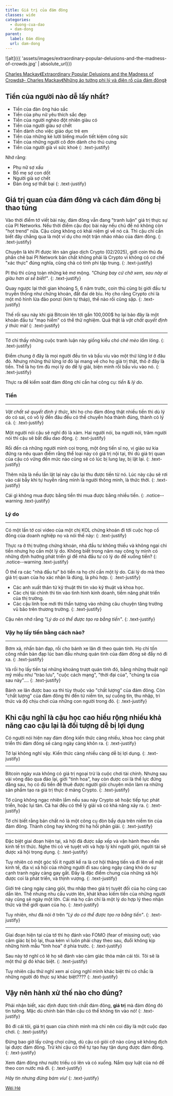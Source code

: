 ```yaml
---
title: Giá trị của đám đông
classes: wide
categories:
  - duong-cua-dao
  - dam-dong
parent:
  label: Đám đông
  url: dam-dong
---
```


![alt]({{ 'assets/images/extraordinary-popular-delusions-and-the-madness-of-crowds.jpg' | absolute_url}})
> <cite>
<a target="_blank" href="https://www.kobo.com/au/en/ebook/extraordinary-popular-delusions-and-the-madness-of-crowds-10">
Charles Mackay《Extraordinary Popular Delusions and the Madness of Crowds》- Charles Mackay《Những ảo tưởng phi lý và điên rồ của đám đông》
</a>
</cite>


## Tiền của người nào dễ lấy nhất?
- Tiền của đàn ông háo sắc
- Tiền của phụ nữ yêu thích sắc đẹp
- Tiền của người nghèo đột nhiên giàu có
- Tiền của người giàu sợ chết
- Tiền dành cho việc giáo dục trẻ em
- Tiền của những kẻ lười biếng muốn tiết kiệm công sức
- Tiền của những người cô đơn dành cho thú cưng
- Tiền của người già vì sức khoẻ
{: .text-justify}

Nhớ rằng:
- Phụ nữ sợ xấu
- Bố mẹ sợ con dốt
- Người già sợ chết
- Đàn ông sợ thất bại
{: .text-justify}

## Giá trị quan của đám đông và cách đám đông bị thao túng
Vào thời điểm tớ viết bài này, đám đông vẫn đang "tranh luận" giá trị thực sự của PI Networks.
Nếu thời điểm cậu đọc bài này nếu chủ đề nó không còn "hot trend" nữa. Cậu cũng không có khái niệm gì về nó cả.
Thì cậu chỉ cần biết đây chẳng qua là một ví dụ cho một trận nháo nhào của đám đông.
{: .text-justify}

Chuyện là khi PI được lên sàn giao dịch Crypto (02/2025), giới coin thủ đa phần chê bai PI Network bản chất không phải là Crypto vì không có cơ chế "xác thực" đúng nghĩa, cũng chả có tính phi tập trung.
{: .text-justify}

PI thủ thì cũng toàn những kẻ mơ mộng. *"Chúng bay cứ chờ xem, sau này ai giàu hơn ai sẽ biết!"*.
{: .text-justify}

Quay ngược lại thời gian khoảng 5, 6 năm trước, coin thủ cũng bị giới đầu tư truyền thống như chứng khoán, đất đai dè bỉu. Họ cho rằng Crypto chỉ là một mô hình lừa đảo ponzi (kim tự tháp), thế nào rồi cũng sập.
{: .text-justify}

Thế rồi sau này khi giá Bitcoin lên tới gần 100,000$ họ lại bảo đây là một khoản đầu tư "mạo hiểm" có thể thử nghiệm. Quả thật là *vật chất quyết định ý thức* mà!
{: .text-justify}

---

Tớ chỉ thấy những cuộc tranh luận này giống kiểu *chó chê mèo lắm lông*.
{: .text-justify}

Điểm chung ở đây là mọi người đều tin và bấu víu vào một thứ lửng lơ ở đâu đó. Nhưng những thứ lửng lơ đó lại mang về cho họ giá trị thật, thô ở đây là tiền. Thế là họ tìm đủ mọi lý do để lý giải, biện minh rồi bấu víu vào nó.
{: .text-justify}

Thực ra để kiểm soát đám đông chỉ cần hai công cụ: *tiền* & *lý do*.

### Tiền
---
*Vật chất sẽ quyết định ý thức*, khi họ cho đám đông thật nhiều tiền thì dù lý do có sai, có vô lý đến đâu đều có thể chuyển hóa thành đúng, thành có lý cả.
{: .text-justify}

Một người nói cậu sẽ nghĩ đó là xàm.
Hai người nói, ba người nói, trăm người nói thì cậu sẽ bắt đầu dao động.
{: .text-justify}

Rồi đến cả những người mình coi trọng, một ông tiến sĩ nọ, vị giáo sư kia đứng ra nêu quan điểm rằng thể loại này có giá trị nội tại,
thì dù giá trị quan của cậu có vững đến mức nào cũng sẽ có lúc bị lung lay, bị lật lại.
{: .text-justify}

Thêm nữa là nếu lần lật lại này cậu lại thu được tiền từ nó. Lúc này cậu sẽ rơi vào cái bẫy khi tự huyễn rằng mình là người thông minh, là thức thời.
{: .text-justify}

Cái gì không mua được bằng tiền thì mua được bằng nhiều tiền.
{: .notice--warning .text-justify}

### Lý do
---
Có một lần tớ coi video của một chị KOL chứng khoán đi tới cuộc họp cổ đông của doanh nghiệp nọ và nói thế này:
{: .text-justify}

Thực ra ở thị trường chứng khoán, nhà đầu tư không thiếu và không ngại chi tiền nhưng họ cần một lý do.
Không biết trong năm nay công ty mình có những định hướng phát triển gì để nhà đầu tư có lý do để xuống tiền?
{: .notice--warning .text-justify}

Ô thế ra các "nhà đầu tư" bỏ tiền ra họ chỉ cần một lý do. Cái lý do mà theo giá trị quan của họ xác nhận là đúng, là phù hợp.
{: .text-justify}

- Các anh xuất thân từ kỹ thuật thì tin vào kỹ thuật và khoa học.
- Các chị tài chính thì tin vào tình hình kinh doanh, tiềm năng phát triển của thị trường.
- Các cậu lính toe mới thì thần tượng vào những câu chuyện tăng trưởng vũ bão trên thương trường.
{: .text-justify}

Cậu nên nhớ rằng *"Lý do có thể được tạo ra bằng tiền"*.
{: .text-justify}

### Vậy họ lấy tiền bằng cách nào?
---
Bơm xả, nhấn bàn đạp, rồi cho bánh xe lăn đi theo quán tính. Họ chỉ tốn công nhấn bàn đạp lúc ban đầu nhưng quán tính của đám đông sẽ đẩy nó đi xa.
{: .text-justify}

Và rồi họ lấy tiền tại những khoảng trượt quán tính đó, bằng những thuật ngữ mỹ miều như "trào lưu", "cuộc cách mạng", "thời đại của", "chúng ta của sau này"....
{: .text-justify}

Bánh xe lăn được bao xa thì tùy thuộc vào "chất lượng" của đám đông. Còn "chất lượng" của đám đông thì đến từ niềm tin, sự cuồng tín, thu nhập, tri thức và độ chịu chơi của những con người trong đó.
{: .text-justify}

## Khi cậu nghĩ là cậu học cao hiểu rộng nhiều khả năng cao cậu lại là đối tượng dễ bị lợi dụng
Có người nói hiện nay đám đông kiến thức càng nhiều, khoa học càng phát triển thì đám đông sẽ càng ngày càng khôn ra.
{: .text-justify}

Tớ lại không nghĩ vậy. Kiến thức càng nhiều càng dễ bị lợi dụng.
{: .text-justify}

---

Bitcoin ngày xưa không có giá trị ngoại trừ là cuộc chơi tài chính. 
Nhưng sau vài vòng đảo qua đảo lại, giới "tinh hoa", hay còn được coi là thế lực đứng đằng sau, họ có đủ tiền để thuê được người giỏi chuyên môn làm ra những sản phẩm tạo ra giá trị thực ở mảng Crypto.
{: .text-justify}

Tớ cũng không ngạc nhiên lắm nếu sau này Crypto sẽ hoặc tiếp tục phát triển, hoặc lụi tàn. Cả hai đều có thể lý giải và có khả năng xảy ra.
{: .text-justify}

Tớ chỉ biết rằng bản chất nó là một công cụ đòn bẩy dựa trên niềm tin của đám đông. Thành công hay không thì hạ hồi phân giải.
{: .text-justify}

---

Đặc biệt giai đoạn hiện tại, xã hội đã được sắp xếp và vận hành theo nền kinh tế tri thức.
Nghe thì có vẻ tuyệt vời và hợp lý khi người giỏi, người tài sẽ được xã hội trọng dụng.
{: .text-justify}

Tuy nhiên có một góc tối ít người kể ra là cơ hội thăng tiến và đi lên về mặt kinh tế, địa vị xã hội của những người đi sau càng ngày càng khó do sự cạnh tranh ngày càng gay gắt.
Đây là đặc điểm chung của những xã hội được coi là phát triển, và thịnh vượng.
{: .text-justify}

Giới trẻ càng ngày càng giỏi, thu nhập theo giá trị tuyệt đối của họ cũng cao dần lên. Thế nhưng nhu cầu vươn lên, khát khao kiếm tiền của những người này cũng sẽ ngày một lớn.
Cái mà họ cần chỉ là một lý do hợp lý theo nhận thức và thế giới quan của họ. 
{: .text-justify}

Tuy nhiên, như đã nói ở trên *"Lý do có thể được tạo ra bằng tiền"*.
{: .text-justify}

---

Giai đoạn hiện tại của tớ thì họ đánh vào FOMO (fear of missing out); vào cảm giác bị bỏ lại, thua kém vì luôn phải chạy theo sau, đuổi không kịp những hình mẫu "tinh hoa" ở phía trước.
{: .text-justify}

Sau này tớ nghĩ có lẽ họ sẽ đánh vào cảm giác thỏa mãn cái tôi. Tôi sẽ là một thứ gì đó khác biệt.
{: .text-justify}

Tuy nhiên cậu thử nghĩ xem ai cũng nghĩ mình khác biệt thì có chắc là những người đó thực sự khác biệt????
{: .text-justify}

## Vậy nên hành xử thế nào cho đúng?
Phải nhận biết, xác định được tính chất đám đông, **giá trị** mà đám đông đó tin tưởng. Mặc dù chính bản thân cậu có thể không tin vào nó!
{: .text-justify}

Bỏ đi cái tôi, giá trị quan của chính mình mà chỉ nên coi đây là một cuộc dạo chơi.
{: .text-justify}

Đừng bao giờ lấy cứng chọi cứng, dù cậu có giỏi cỡ nào cũng sẽ không địch lại được đám đông. Trừ khi cậu có thể tự tạo hay tận dụng được đám đông.
{: .text-justify}

Xem đám đông như nước triều có lên và có xuống. Nắm quy luật của nó để theo con nước mà đi.
{: .text-justify}

*Hãy tin nhưng đừng bám víu!*
{: .text-justify}

> <cite>
<a target="_blank" href="https://wei-he.xyz">Wéi Hé</a>
</cite>